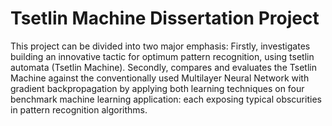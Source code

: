 # Tsetlin Machine Dissertation Project
 This project can be divided into two major emphasis: Firstly, investigates building an innovative tactic for optimum pattern recognition, using tsetlin automata (Tsetlin Machine). Secondly, compares and evaluates the Tsetlin Machine against the conventionally used Multilayer Neural Network with gradient backpropagation by applying both learning techniques on four benchmark machine learning application: each exposing typical obscurities in pattern recognition algorithms.
